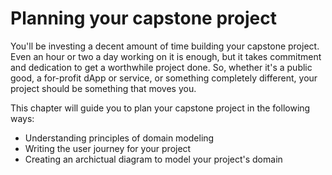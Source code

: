 # Planning your capstone project

You'll be investing a decent amount of time building your capstone project. Even an hour or two a day working on it is enough, but it takes commitment and dedication to get a worthwhile project done. So, whether it's a public good, a for-profit dApp or service, or something completely different, your project should be something that moves you.

This chapter will guide you to plan your capstone project in the following ways:

* Understanding principles of domain modeling
* Writing the user journey for your project
* Creating an archictual diagram to model your project's domain 